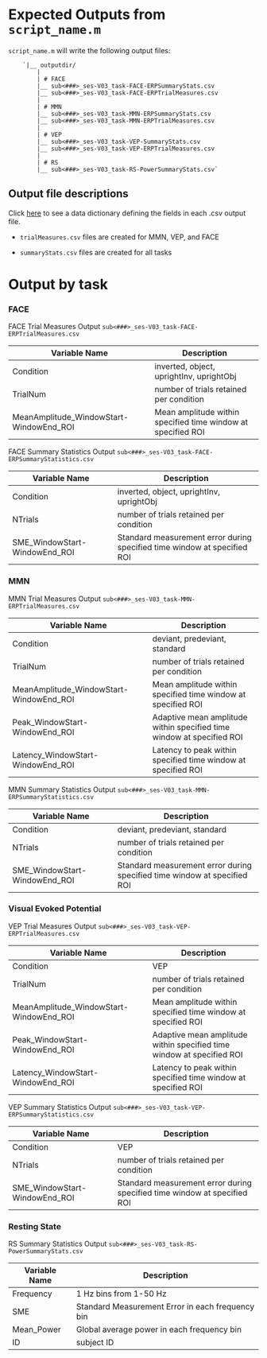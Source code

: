 # Expected Outputs from `script_name.m`

`script_name.m` will write the following output files: 

 
        `|__ outputdir/
            |
            | # FACE
            |__ sub<###>_ses-V03_task-FACE-ERPSummaryStats.csv
            |__ sub<###>_ses-V03_task-FACE-ERPTrialMeasures.csv
            |
            | # MMN
            |__ sub<###>_ses-V03_task-MMN-ERPSummaryStats.csv
            |__ sub<###>_ses-V03_task-MMN-ERPTrialMeasures.csv
            |
            | # VEP
            |__ sub<###>_ses-V03_task-VEP-SummaryStats.csv
            |__ sub<###>_ses-V03_task-VEP-ERPTrialMeasures.csv
            |
            | # RS
            |__ sub<###>_ses-V03_task-RS-PowerSummaryStats.csv`

## Output file descriptions

Click [here](https://github.com/Child-Development-Lab/HBCD-EEG-Utilities/blob/main/docs/csv_data_dictionary_derivatives.csv) to see a data dictionary defining the fields in each .csv output file. 

- ``trialMeasures.csv`` files are created for MMN, VEP, and FACE

- ``summaryStats.csv`` files are created for all tasks
          
# Output by task 

### FACE 

FACE Trial Measures Output
`sub<###>_ses-V03_task-FACE-ERPTrialMeasures.csv`

| Variable Name | Description                              |
|---------------|------------------------------------------|
| Condition | inverted, object, uprightInv, uprightObj |
| TrialNum | number of trials retained per condition |
| MeanAmplitude_WindowStart-WindowEnd_ROI | Mean amplitude within specified time window at specified ROI |


FACE Summary Statistics Output
`sub<###>_ses-V03_task-FACE-ERPSummaryStatistics.csv`
 
| Variable Name | Description                              |
|---------------|------------------------------------------|
| Condition | inverted, object, uprightInv, uprightObj |
| NTrials | number of trials retained per condition |
| SME_WindowStart-WindowEnd_ROI | Standard measurement error during specified time window at specified ROI |


### MMN

MMN Trial Measures Output
`sub<###>_ses-V03_task-MMN-ERPTrialMeasures.csv`

| Variable Name | Description                              |
|---------------|------------------------------------------|
| Condition | deviant, predeviant, standard |
| TrialNum | number of trials retained per condition |
| MeanAmplitude_WindowStart-WindowEnd_ROI | Mean amplitude within specified time window at specified ROI |
| Peak_WindowStart-WindowEnd_ROI | Adaptive mean amplitude within specified time window at specified ROI |
| Latency_WindowStart-WindowEnd_ROI | Latency to peak within specified time window at specified ROI |

MMN Summary Statistics Output
`sub<###>_ses-V03_task-MMN-ERPSummaryStatistics.csv`

| Variable Name | Description                              |
|---------------|------------------------------------------|
| Condition | deviant, predeviant, standard |
| NTrials | number of trials retained per condition |
| SME_WindowStart-WindowEnd_ROI | Standard measurement error during specified time window at specified ROI |


### Visual Evoked Potential  

VEP Trial Measures Output
`sub<###>_ses-V03_task-VEP-ERPTrialMeasures.csv`

| Variable Name | Description                              |
|---------------|------------------------------------------|
| Condition | VEP |
| TrialNum | number of trials retained per condition |
| MeanAmplitude_WindowStart-WindowEnd_ROI | Mean amplitude within specified time window at specified ROI |
| Peak_WindowStart-WindowEnd_ROI | Adaptive mean amplitude within specified time window at specified ROI |
| Latency_WindowStart-WindowEnd_ROI | Latency to peak within specified time window at specified ROI |

VEP Summary Statistics Output
`sub<###>_ses-V03_task-VEP-ERPSummaryStatistics.csv`

| Variable Name | Description                              |
|---------------|------------------------------------------|
| Condition | VEP |
| NTrials | number of trials retained per condition |
| SME_WindowStart-WindowEnd_ROI | Standard measurement error during specified time window at specified ROI |

### Resting State 

RS Summary Statistics Output
`sub<###>_ses-V03_task-RS-PowerSummaryStats.csv`
   
| Variable Name | Description                              |
|---------------|------------------------------------------|
| Frequency | 1 Hz bins from 1-50 Hz |
| SME | Standard Measurement Error in each frequency bin |
| Mean_Power | Global average power in each frequency bin |
| ID | subject ID |


